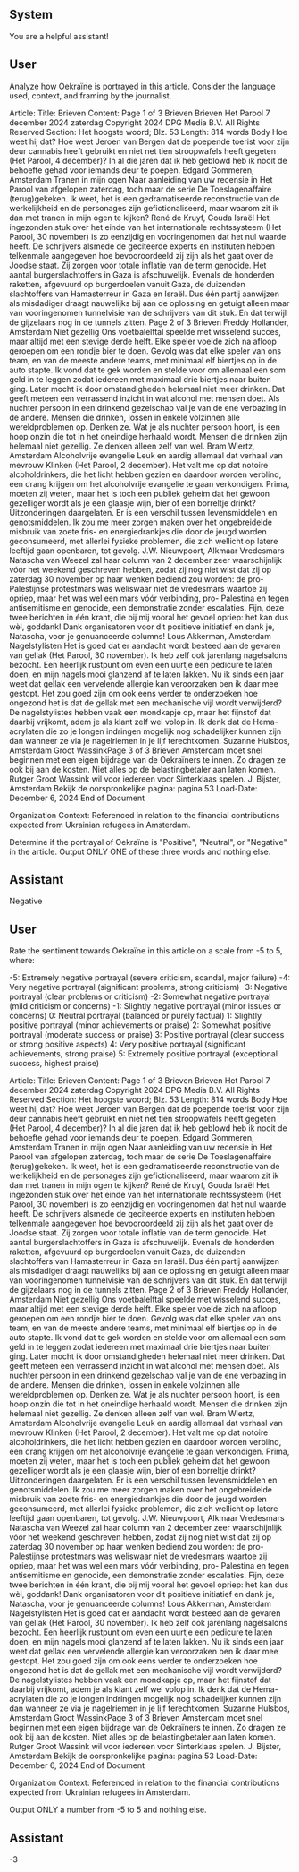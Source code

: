 ## System

You are a helpful assistant!

## User


Analyze how Oekraïne is portrayed in this article. Consider the language used, context, and framing by the journalist.

Article:
Title: Brieven
Content: Page 1 of 3
Brieven
Brieven
Het Parool
7 december 2024 zaterdag
Copyright 2024 DPG Media B.V. All Rights Reserved
Section: Het hoogste woord; Blz. 53
Length: 814 words
Body
Hoe weet hij dat?
Hoe weet Jeroen van Bergen dat de poepende toerist voor zijn deur cannabis heeft gebruikt en niet net tien 
stroopwafels heeft gegeten (Het Parool, 4 december)? In al die jaren dat ik heb geblowd heb ik nooit de behoefte 
gehad voor iemands deur te poepen.
Edgard Gommeren, Amsterdam
Tranen in mijn ogen
Naar aanleiding van uw recensie in Het Parool van afgelopen zaterdag, toch maar de serie De Toeslagenaffaire 
(terug)gekeken. Ik weet, het is een gedramatiseerde reconstructie van de werkelijkheid en de personages zijn 
gefictionaliseerd, maar waarom zit ik dan met tranen in mijn ogen te kijken?
René de Kruyf, Gouda
Israël
Het ingezonden stuk over het einde van het internationale rechtssysteem (Het Parool, 30 november) is zo eenzijdig 
en vooringenomen dat het nul waarde heeft. De schrijvers alsmede de geciteerde experts en instituten hebben 
telkenmale aangegeven hoe bevooroordeeld zij zijn als het gaat over de Joodse staat. Zij zorgen voor totale inflatie 
van de term genocide.
Het aantal burgerslachtoffers in Gaza is afschuwelijk. Evenals de honderden raketten, afgevuurd op burgerdoelen 
vanuit Gaza, de duizenden slachtoffers van Hamasterreur in Gaza en Israël. Dus één partij aanwijzen als 
misdadiger draagt nauwelijks bij aan de oplossing en getuigt alleen maar van vooringenomen tunnelvisie van de 
schrijvers van dit stuk. En dat terwijl de gijzelaars nog in de tunnels zitten.
Page 2 of 3
Brieven
Freddy Hollander, Amsterdam
Niet gezellig
Ons voetbalelftal speelde met wisselend succes, maar altijd met een stevige derde helft. Elke speler voelde zich na 
afloop geroepen om een rondje bier te doen. Gevolg was dat elke speler van ons team, en van de meeste andere 
teams, met minimaal elf biertjes op in de auto stapte. Ik vond dat te gek worden en stelde voor om allemaal een 
som geld in te leggen zodat iedereen met maximaal drie biertjes naar buiten ging. Later mocht ik door 
omstandigheden helemaal niet meer drinken. Dat geeft meteen een verrassend inzicht in wat alcohol met mensen 
doet. Als nuchter persoon in een drinkend gezelschap val je van de ene verbazing in de andere. Mensen die 
drinken, lossen in enkele volzinnen alle wereldproblemen op. Denken ze. Wat je als nuchter persoon hoort, is een 
hoop onzin die tot in het oneindige herhaald wordt. Mensen die drinken zijn helemaal niet gezellig. Ze denken 
alleen zelf van wel.
Bram Wiertz, Amsterdam
Alcoholvrije evangelie
Leuk en aardig allemaal dat verhaal van mevrouw Klinken (Het Parool, 2 december). Het valt me op dat notoire 
alcoholdrinkers, die het licht hebben gezien en daardoor worden verblind, een drang krijgen om het alcoholvrije 
evangelie te gaan verkondigen. Prima, moeten zij weten, maar het is toch een publiek geheim dat het gewoon 
gezelliger wordt als je een glaasje wijn, bier of een borreltje drinkt? Uitzonderingen daargelaten. Er is een verschil 
tussen levensmiddelen en genotsmiddelen. Ik zou me meer zorgen maken over het ongebreidelde misbruik van 
zoete fris- en energiedrankjes die door de jeugd worden geconsumeerd, met allerlei fysieke problemen, die zich 
wellicht op latere leeftijd gaan openbaren, tot gevolg.
J.W. Nieuwpoort, Alkmaar
Vredesmars
Natascha van Weezel zal haar column van 2 december zeer waarschijnlijk vóór het weekend geschreven hebben, 
zodat zij nog niet wist dat zij op zaterdag 30 november op haar wenken bediend zou worden: de pro-Palestijnse 
protestmars was weliswaar niet de vredesmars waartoe zij opriep, maar het was wel een mars vóór verbinding, pro-
Palestina en tegen antisemitisme en genocide, een demonstratie zonder escalaties. Fijn, deze twee berichten in 
één krant, die bij mij vooral het gevoel opriep: het kan dus wèl, goddank! Dank organisatoren voor dit positieve 
initiatief en dank je, Natascha, voor je genuanceerde columns!
Lous Akkerman, Amsterdam
Nagelstylisten
Het is goed dat er aandacht wordt besteed aan de gevaren van gellak (Het Parool, 30 november). Ik heb zelf ook 
jarenlang nagelsalons bezocht. Een heerlijk rustpunt om even een uurtje een pedicure te laten doen, en mijn 
nagels mooi glanzend af te laten lakken. Nu ik sinds een jaar weet dat gellak een vervelende allergie kan 
veroorzaken ben ik daar mee gestopt.
Het zou goed zijn om ook eens verder te onderzoeken hoe ongezond het is dat de gellak met een mechanische vijl 
wordt verwijderd? De nagelstylistes hebben vaak een mondkapje op, maar het fijnstof dat daarbij vrijkomt, adem 
je als klant zelf wel volop in. Ik denk dat de Hema-acrylaten die zo je longen indringen mogelijk nog schadelijker 
kunnen zijn dan wanneer ze via je nagelriemen in je lijf terechtkomen.
Suzanne Hulsbos, Amsterdam
Groot WassinkPage 3 of 3
Brieven
Amsterdam moet snel beginnen met een eigen bijdrage van de Oekraïners te innen. Zo dragen ze ook bij aan de 
kosten. Niet alles op de belastingbetaler aan laten komen. Rutger Groot Wassink wil voor iedereen voor Sinterklaas 
spelen.
J. Bijster, Amsterdam
Bekijk de oorspronkelijke pagina: pagina 53
Load-Date: December 6, 2024
End of Document

Organization Context: Referenced in relation to the financial contributions expected from Ukrainian refugees in Amsterdam.

Determine if the portrayal of Oekraïne is "Positive", "Neutral", or "Negative" in the article.
Output ONLY ONE of these three words and nothing else.


## Assistant

Negative

## User


Rate the sentiment towards Oekraïne in this article on a scale from -5 to 5, where:

-5: Extremely negative portrayal (severe criticism, scandal, major failure)
-4: Very negative portrayal (significant problems, strong criticism)
-3: Negative portrayal (clear problems or criticism)
-2: Somewhat negative portrayal (mild criticism or concerns)
-1: Slightly negative portrayal (minor issues or concerns)
0: Neutral portrayal (balanced or purely factual)
1: Slightly positive portrayal (minor achievements or praise)
2: Somewhat positive portrayal (moderate success or praise)
3: Positive portrayal (clear success or strong positive aspects)
4: Very positive portrayal (significant achievements, strong praise)
5: Extremely positive portrayal (exceptional success, highest praise)

Article:
Title: Brieven
Content: Page 1 of 3
Brieven
Brieven
Het Parool
7 december 2024 zaterdag
Copyright 2024 DPG Media B.V. All Rights Reserved
Section: Het hoogste woord; Blz. 53
Length: 814 words
Body
Hoe weet hij dat?
Hoe weet Jeroen van Bergen dat de poepende toerist voor zijn deur cannabis heeft gebruikt en niet net tien 
stroopwafels heeft gegeten (Het Parool, 4 december)? In al die jaren dat ik heb geblowd heb ik nooit de behoefte 
gehad voor iemands deur te poepen.
Edgard Gommeren, Amsterdam
Tranen in mijn ogen
Naar aanleiding van uw recensie in Het Parool van afgelopen zaterdag, toch maar de serie De Toeslagenaffaire 
(terug)gekeken. Ik weet, het is een gedramatiseerde reconstructie van de werkelijkheid en de personages zijn 
gefictionaliseerd, maar waarom zit ik dan met tranen in mijn ogen te kijken?
René de Kruyf, Gouda
Israël
Het ingezonden stuk over het einde van het internationale rechtssysteem (Het Parool, 30 november) is zo eenzijdig 
en vooringenomen dat het nul waarde heeft. De schrijvers alsmede de geciteerde experts en instituten hebben 
telkenmale aangegeven hoe bevooroordeeld zij zijn als het gaat over de Joodse staat. Zij zorgen voor totale inflatie 
van de term genocide.
Het aantal burgerslachtoffers in Gaza is afschuwelijk. Evenals de honderden raketten, afgevuurd op burgerdoelen 
vanuit Gaza, de duizenden slachtoffers van Hamasterreur in Gaza en Israël. Dus één partij aanwijzen als 
misdadiger draagt nauwelijks bij aan de oplossing en getuigt alleen maar van vooringenomen tunnelvisie van de 
schrijvers van dit stuk. En dat terwijl de gijzelaars nog in de tunnels zitten.
Page 2 of 3
Brieven
Freddy Hollander, Amsterdam
Niet gezellig
Ons voetbalelftal speelde met wisselend succes, maar altijd met een stevige derde helft. Elke speler voelde zich na 
afloop geroepen om een rondje bier te doen. Gevolg was dat elke speler van ons team, en van de meeste andere 
teams, met minimaal elf biertjes op in de auto stapte. Ik vond dat te gek worden en stelde voor om allemaal een 
som geld in te leggen zodat iedereen met maximaal drie biertjes naar buiten ging. Later mocht ik door 
omstandigheden helemaal niet meer drinken. Dat geeft meteen een verrassend inzicht in wat alcohol met mensen 
doet. Als nuchter persoon in een drinkend gezelschap val je van de ene verbazing in de andere. Mensen die 
drinken, lossen in enkele volzinnen alle wereldproblemen op. Denken ze. Wat je als nuchter persoon hoort, is een 
hoop onzin die tot in het oneindige herhaald wordt. Mensen die drinken zijn helemaal niet gezellig. Ze denken 
alleen zelf van wel.
Bram Wiertz, Amsterdam
Alcoholvrije evangelie
Leuk en aardig allemaal dat verhaal van mevrouw Klinken (Het Parool, 2 december). Het valt me op dat notoire 
alcoholdrinkers, die het licht hebben gezien en daardoor worden verblind, een drang krijgen om het alcoholvrije 
evangelie te gaan verkondigen. Prima, moeten zij weten, maar het is toch een publiek geheim dat het gewoon 
gezelliger wordt als je een glaasje wijn, bier of een borreltje drinkt? Uitzonderingen daargelaten. Er is een verschil 
tussen levensmiddelen en genotsmiddelen. Ik zou me meer zorgen maken over het ongebreidelde misbruik van 
zoete fris- en energiedrankjes die door de jeugd worden geconsumeerd, met allerlei fysieke problemen, die zich 
wellicht op latere leeftijd gaan openbaren, tot gevolg.
J.W. Nieuwpoort, Alkmaar
Vredesmars
Natascha van Weezel zal haar column van 2 december zeer waarschijnlijk vóór het weekend geschreven hebben, 
zodat zij nog niet wist dat zij op zaterdag 30 november op haar wenken bediend zou worden: de pro-Palestijnse 
protestmars was weliswaar niet de vredesmars waartoe zij opriep, maar het was wel een mars vóór verbinding, pro-
Palestina en tegen antisemitisme en genocide, een demonstratie zonder escalaties. Fijn, deze twee berichten in 
één krant, die bij mij vooral het gevoel opriep: het kan dus wèl, goddank! Dank organisatoren voor dit positieve 
initiatief en dank je, Natascha, voor je genuanceerde columns!
Lous Akkerman, Amsterdam
Nagelstylisten
Het is goed dat er aandacht wordt besteed aan de gevaren van gellak (Het Parool, 30 november). Ik heb zelf ook 
jarenlang nagelsalons bezocht. Een heerlijk rustpunt om even een uurtje een pedicure te laten doen, en mijn 
nagels mooi glanzend af te laten lakken. Nu ik sinds een jaar weet dat gellak een vervelende allergie kan 
veroorzaken ben ik daar mee gestopt.
Het zou goed zijn om ook eens verder te onderzoeken hoe ongezond het is dat de gellak met een mechanische vijl 
wordt verwijderd? De nagelstylistes hebben vaak een mondkapje op, maar het fijnstof dat daarbij vrijkomt, adem 
je als klant zelf wel volop in. Ik denk dat de Hema-acrylaten die zo je longen indringen mogelijk nog schadelijker 
kunnen zijn dan wanneer ze via je nagelriemen in je lijf terechtkomen.
Suzanne Hulsbos, Amsterdam
Groot WassinkPage 3 of 3
Brieven
Amsterdam moet snel beginnen met een eigen bijdrage van de Oekraïners te innen. Zo dragen ze ook bij aan de 
kosten. Niet alles op de belastingbetaler aan laten komen. Rutger Groot Wassink wil voor iedereen voor Sinterklaas 
spelen.
J. Bijster, Amsterdam
Bekijk de oorspronkelijke pagina: pagina 53
Load-Date: December 6, 2024
End of Document

Organization Context: Referenced in relation to the financial contributions expected from Ukrainian refugees in Amsterdam.

Output ONLY a number from -5 to 5 and nothing else.


## Assistant

-3

